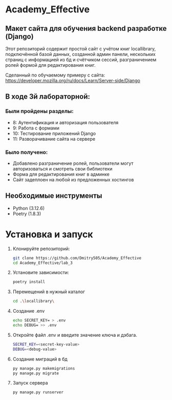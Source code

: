 # Academy_Effective

## Макет сайта для обучения backend разработке (Django)

Этот репозиторий содержит простой сайт с учётом книг
locallibrary, подключённой базой данных, созданной админ панели,
нескольких страниц с информацией из бд и счётчиком сессий, разграничением ролей
формой для редактирования книг.

Сделанный по обучаемому примеру с сайта:
https://developer.mozilla.org/ru/docs/Learn/Server-side/Django

## В ходе 3й лабораторной:

### Были пройдены разделы:
* 8: Аутентификация и авторизация пользователя
* 9: Работа с формами
* 10: Тестирование приложений Django
* 11: Разворачивание сайта на сервере

### Было получено:
* Добавлено разграничение ролей, пользователи могут авторизоваться и смотреть свои библиотеки
* Форма для редактирования книг в админке 
* Сайт задеплоен на любой из предложенных хостингов

## Необходимые инструменты 
* Python (3.12.6)
* Poetry (1.8.3)


# Установка и запуск

1. Клонируйте репозиторий:

   ```bash
   git clone https://github.com/Dmitry505/Academy_Effective
   cd Academy_Effective/lab_3

2. Установите зависимости:

    ```bash
    poetry install
   
3. Перемещений в нужный каталог

    ```bash
   cd .\locallibrary\

4. Создание .env

    ```bash
   echo SECRET_KEY= > .env
   echo DEBUG= >> .env

5. Откройте файл .env и введите значение ключа и дэбага.

    ```bash
   SECRET_KEY=<secret-key-value>
   DEBUG=<debug-value>

6. Создание миграций  в бд

    ```bash
   py manage.py makemigrations
   py manage.py migrate

7. Запуск сервера

    ```bash
    py manage.py runserver


    